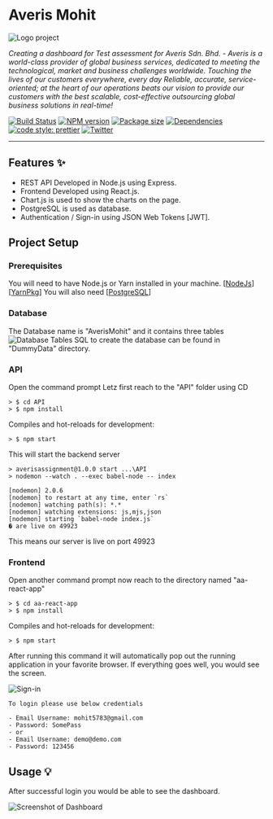 # Averis Mohit
<img src="https://i.imgur.com/wCCcpGI.png" alt="Logo project" />
  <p>
     <i>Creating a dashboard for Test assessment for Averis Sdn. Bhd. - Averis is a world-class provider of global business services, dedicated to meeting the technological, market and business challenges worldwide. Touching the lives of our customers everywhere, every day Reliable, accurate, service-oriented; at the heart of our operations beats our vision to provide our customers with the best scalable, cost-effective outsourcing global business solutions in real-time!</i>
  </p>

[![Build Status](https://travis-ci.com/mohit5783@gmail.com/AverisAssignment.svg?branch=master)](https://travis-ci.com/mohit5783@gmail.com/AverisAssignment)
[![NPM version](https://img.shields.io/npm/v/AverisAssignment?style=flat-square)](https://img.shields.io/npm/v/AverisAssignment?style=flat-square)
[![Package size](https://img.shields.io/bundlephobia/min/AverisAssignment)](https://img.shields.io/bundlephobia/min/AverisAssignment)
[![Dependencies](https://img.shields.io/david/mohit5783@gmail.com/AverisAssignment.svg?style=popout-square)](https://david-dm.org/mohit5783@gmail.com/AverisAssignment)
[![code style: prettier](https://img.shields.io/badge/code_style-prettier-ff69b4.svg?style=flat-square)](https://github.com/prettier/prettier)
[![Twitter](https://img.shields.io/twitter/follow/luctstt.svg?label=Follow&style=social)](https://twitter.com/luctstt)

---
## Features ✨
* REST API Developed in Node.js using Express.
* Frontend Developed using React.js.
* Chart.js is used to show the charts on the page.
* PostgreSQL is used as database.
* Authentication / Sign-in using JSON Web Tokens [JWT].

## Project Setup
### Prerequisites
You will need to have Node.js or Yarn installed in your machine. [[NodeJs](https://nodejs.org/en)] [[YarnPkg](https://yarnpkg.com/)]
You will also need [[PostgreSQL](https://www.postgresql.org/download/)] 
### Database
The Database name is "AverisMohit" and it contains three tables
<img src="https://i.imgur.com/LMDaRKa.png" alt="Database Tables" />
SQL to create the database can be found in "DummyData" directory.

### API
Open the command prompt
Letz first reach to the "API" folder using CD
```
> $ cd API
> $ npm install
```
Compiles and hot-reloads for development:
```
> $ npm start
```
This will start the backend server
```
> averisassignment@1.0.0 start ...\API
> nodemon --watch . --exec babel-node -- index

[nodemon] 2.0.6
[nodemon] to restart at any time, enter `rs`
[nodemon] watching path(s): *.*
[nodemon] watching extensions: js,mjs,json  
[nodemon] starting `babel-node index.js`    
� are live on 49923
```
This means our server is live on port 49923

### Frontend
Open another command prompt
now reach to the directory named "aa-react-app" 
```
> $ cd aa-react-app
> $ npm install
```
Compiles and hot-reloads for development:
```
> $ npm start
```
After running this command it will automatically pop out the running application in your favorite browser. If everything goes well, you would see the screen.

<img src="https://i.imgur.com/NHknbHs.png" alt="Sign-in" />

```
To login please use below credentials

- Email Username: mohit5783@gmail.com
- Password: SomePass
- or
- Email Username: demo@demo.com
- Password: 123456
```
## Usage 💡
After successful login you would be able to see the dashboard. 

<img src="https://i.imgur.com/4Dv6AXa.png" alt="Screenshot of Dashboard" />


